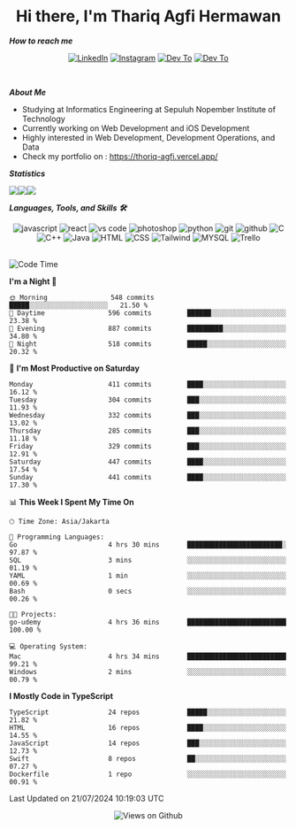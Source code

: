 <div align="center">
  <h1>Hi there, I'm Thariq Agfi Hermawan</h1>
</div>


***How to reach me***
<p align='center'>
   <a href="https://www.linkedin.com/in/thariqagfihermawan" target="_blank"><img src="https://img.shields.io/badge/LinkedIn-0077B5?style=for-the-badge&logo=linkedin&logoColor=white" alt="LinkedIn"></a>
   <a href="https://www.instagram.com/thoriqagfi" target="_blank"><img src="https://img.shields.io/badge/Instagram-E4405F?style=for-the-badge&logo=instagram&logoColor=white" alt="Instagram"></a>
   <a href="https://medium.com/@thoriq.aghfi60" target="_blank"><img src="https://img.shields.io/badge/Medium-12100E?style=for-the-badge&logo=medium&logoColor=white" alt="Dev To"></a>
   <a href="https://linktr.ee/thoriqagfi" target="_blank"><img src="https://img.shields.io/badge/linktree-1de9b6?style=for-the-badge&logo=linktree&logoColor=white" alt="Dev To"></a>
</p>

<br>

***About Me***
- Studying at Informatics Engineering at Sepuluh Nopember Institute of Technology
- Currently working on Web Development and iOS Development
- Highly interested in Web Development, Development Operations, and Data
- Check my portfolio on : https://thoriq-agfi.vercel.app/

***Statistics***

<!-- [![GitHub Streak](http://github-readme-streak-stats.herokuapp.com?user=thoriqagfi&theme=dark)](https://git.io/streak-stats) -->

<div align="center">
  <div style="display: flex;">
    <img src="http://github-readme-streak-stats.herokuapp.com?user=thoriqagfi&theme=chartreuse-dark"/>
    <img src="https://github-readme-stats.vercel.app/api/top-langs/?username=thoriqagfi&layout=compact&&theme=chartreuse-dark&langs_count=8)](https://github.com/thoriqagfi"/>
    <img src="https://github-readme-stats.vercel.app/api?username=thoriqagfi&show_icons=true&theme=chartreuse-dark"/>
  </div>
</div>

<!-- [![Top Langs](https://github-readme-stats.vercel.app/api/top-langs/?username=thoriqagfi&layout=compact&&theme=chartreuse-dark&langs_count=8)](https://github.com/thoriqagfi)
< ![Agfi's GitHub stats](https://github-readme-stats.vercel.app/api?username=thoriqagfi&show_icons=true&theme=chartreuse-dark) -->

***Languages, Tools, and Skills 🛠***

  <div align="center">
    <img src="https://img.shields.io/badge/JavaScript-F7DF1E?style=for-the-badge&logo=javascript&logoColor=black" alt="javascript" />
    <img src="https://img.shields.io/badge/React-61DAFB?style=for-the-badge&logo=react&logoColor=black" alt="react" />
    <img src="https://img.shields.io/badge/vs%20code-007ACC?style=for-the-badge&logo=visual%20studio%20code&logoColor=white" alt="vs code" />
    <img src="https://img.shields.io/badge/adobe%20photoshop-31A8FF?style=for-the-badge&logo=adobe%20photoshop&logoColor=white" alt="photoshop" />
    <img src="https://img.shields.io/badge/python-3776AB?style=for-the-badge&logo=python&logoColor=white" alt="python" />
    <img src="https://img.shields.io/badge/Git-F05032?style=for-the-badge&logo=git&logoColor=white" alt="git" />
    <img src="https://img.shields.io/badge/GitHub-100000?style=for-the-badge&logo=github&logoColor=white" alt="github" />
    <img src="https://img.shields.io/badge/c-%2300599C.svg?style=for-the-badge&logo=c&logoColor=white" alt="C" />
    <img src="https://img.shields.io/badge/c++-%2300599C.svg?style=for-the-badge&logo=c%2B%2B&logoColor=white" alt="C++" />
    <img src="https://img.shields.io/badge/Java-ED8B00?style=for-the-badge&logo=java&logoColor=white" alt="Java"/>
    <img src="https://img.shields.io/badge/HTML5-E34F26?style=for-the-badge&logo=html5&logoColor=white" alt="HTML" />
    <img src="https://img.shields.io/badge/CSS-239120?&style=for-the-badge&logo=css3&logoColor=white" alt ="CSS" />
    <img src="https://img.shields.io/badge/tailwindcss-%2338B2AC.svg?style=for-the-badge&logo=tailwind-css&logoColor=white" alt="Tailwind" />
    <img src="https://img.shields.io/badge/MySQL-00000F?style=for-the-badge&logo=mysql&logoColor=white" alt="MYSQL" />
    <img src="https://img.shields.io/badge/Trello-%23026AA7.svg?style=for-the-badge&logo=Trello&logoColor=white" alt="Trello" />
  </div><br>

<!--START_SECTION:waka-->
![Code Time](http://img.shields.io/badge/Code%20Time-968%20hrs%2054%20mins-blue)

**I'm a Night 🦉** 

```text
🌞 Morning                548 commits         █████░░░░░░░░░░░░░░░░░░░░   21.50 % 
🌆 Daytime                596 commits         ██████░░░░░░░░░░░░░░░░░░░   23.38 % 
🌃 Evening                887 commits         █████████░░░░░░░░░░░░░░░░   34.80 % 
🌙 Night                  518 commits         █████░░░░░░░░░░░░░░░░░░░░   20.32 % 
```
📅 **I'm Most Productive on Saturday** 

```text
Monday                   411 commits         ████░░░░░░░░░░░░░░░░░░░░░   16.12 % 
Tuesday                  304 commits         ███░░░░░░░░░░░░░░░░░░░░░░   11.93 % 
Wednesday                332 commits         ███░░░░░░░░░░░░░░░░░░░░░░   13.02 % 
Thursday                 285 commits         ███░░░░░░░░░░░░░░░░░░░░░░   11.18 % 
Friday                   329 commits         ███░░░░░░░░░░░░░░░░░░░░░░   12.91 % 
Saturday                 447 commits         ████░░░░░░░░░░░░░░░░░░░░░   17.54 % 
Sunday                   441 commits         ████░░░░░░░░░░░░░░░░░░░░░   17.30 % 
```


📊 **This Week I Spent My Time On** 

```text
🕑︎ Time Zone: Asia/Jakarta

💬 Programming Languages: 
Go                       4 hrs 30 mins       ████████████████████████░   97.87 % 
SQL                      3 mins              ░░░░░░░░░░░░░░░░░░░░░░░░░   01.19 % 
YAML                     1 min               ░░░░░░░░░░░░░░░░░░░░░░░░░   00.69 % 
Bash                     0 secs              ░░░░░░░░░░░░░░░░░░░░░░░░░   00.26 % 

🐱‍💻 Projects: 
go-udemy                 4 hrs 36 mins       █████████████████████████   100.00 % 

💻 Operating System: 
Mac                      4 hrs 34 mins       █████████████████████████   99.21 % 
Windows                  2 mins              ░░░░░░░░░░░░░░░░░░░░░░░░░   00.79 % 
```

**I Mostly Code in TypeScript** 

```text
TypeScript               24 repos            █████░░░░░░░░░░░░░░░░░░░░   21.82 % 
HTML                     16 repos            ████░░░░░░░░░░░░░░░░░░░░░   14.55 % 
JavaScript               14 repos            ███░░░░░░░░░░░░░░░░░░░░░░   12.73 % 
Swift                    8 repos             ██░░░░░░░░░░░░░░░░░░░░░░░   07.27 % 
Dockerfile               1 repo              ░░░░░░░░░░░░░░░░░░░░░░░░░   00.91 % 
```




 Last Updated on 21/07/2024 10:19:03 UTC
<!--END_SECTION:waka-->

<div align="center">
<img src="https://komarev.com/ghpvc/?username=thoriqagfi&color=blue" alt="Views on Github" />
</div>

